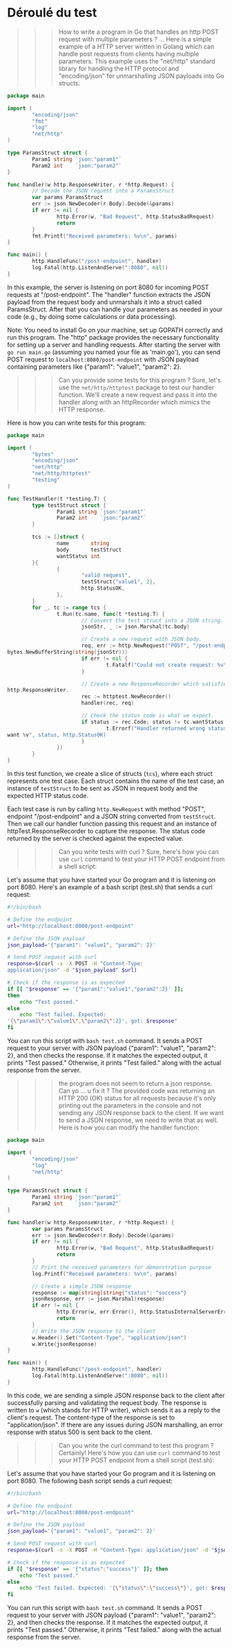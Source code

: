 # Déroulé du test

>>> How to write a program in Go that handles an http POST request with multiple parameters ?
...
Here is a simple example of a HTTP server written in
Golang which can handle post requests from clients having
multiple parameters. This example uses the "net/http"
standard library for handling the HTTP protocol and
"encoding/json" for unmarshalling JSON payloads into Go
structs.

```go
package main

import (
        "encoding/json"
        "fmt"
        "log"
        "net/http"
)

type ParamsStruct struct {
        Param1 string `json:"param1"`
        Param2 int    `json:"param2"`
}

func handler(w http.ResponseWriter, r *http.Request) {
        // Decode the JSON request into a ParamsStruct
        var params ParamsStruct
        err := json.NewDecoder(r.Body).Decode(&params)
        if err != nil {
                http.Error(w, "Bad Request", http.StatusBadRequest)
                return
        }
        fmt.Printf("Received parameters: %v\n", params)
}

func main() {
        http.HandleFunc("/post-endpoint", handler)
        log.Fatal(http.ListenAndServe(":8080", nil))
}
```
In this example, the server is listening on port 8080 for
incoming POST requests at "/post-endpoint". The "handler"
function extracts the JSON payload from the request body
and unmarshals it into a struct called ParamsStruct.
After that you can handle your parameters as needed in
your code (e.g., by doing some calculations or data
processing).

Note: You need to install Go on your machine, set up
GOPATH correctly and run this program. The "http" package
provides the necessary functionality for setting up a
server and handling requests. After starting the server
with `go run main.go` (assuming you named your file as
'main.go'), you can send POST request to
`localhost:8080/post-endpoint` with JSON payload
containing parameters like {"param1": "value1", "param2":
2}.

>>> Can you provide some tests for this program ?
Sure, let's use the `net/http/httptest` package to test
our handler function. We'll create a new request and pass
it into the handler along with an httpRecorder which
mimics the HTTP response.

Here is how you can write tests for this program:

```go
package main

import (
        "bytes"
        "encoding/json"
        "net/http"
        "net/http/httptest"
        "testing"
)

func TestHandler(t *testing.T) {
        type testStruct struct {
                Param1 string `json:"param1"`
                Param2 int    `json:"param2"`
        }

        tcs := []struct {
                name       string
                body       testStruct
                wantStatus int
        }{
                {
                        "valid request",
                        testStruct{"value1", 2},
                        http.StatusOK,
                },
        }
        for _, tc := range tcs {
                t.Run(tc.name, func(t *testing.T) {
                        // Convert the test struct into a JSON string.
                        jsonStr, _ := json.Marshal(tc.body)

                        // Create a new request with JSON body.
                        req, err := http.NewRequest("POST", "/post-endpoint",
bytes.NewBufferString(string(jsonStr)))
                        if err != nil {
                                t.Fatalf("Could not create request: %v\n", err)
                        }

                        // Create a new ResponseRecorder which satisfies
http.ResponseWriter.
                        rec := httptest.NewRecorder()
                        handler(rec, req)

                        // Check the status code is what we expect.
                        if status := rec.Code; status != tc.wantStatus {
                                t.Errorf("Handler returned wrong status code: got %v
want %v", status, http.StatusOK)
                        }
                })
        }
}
```

In this test function, we create a slice of structs
(`tcs`), where each struct represents one test case. Each
struct contains the name of the test case, an instance of
`testStruct` to be sent as JSON in request body and the
expected HTTP status code.

Each test case is run by calling `http.NewRequest` with
method "POST", endpoint "/post-endpoint" and a JSON
string converted from `testStruct`. Then we call our
handler function passing this request and an instance of
httpTest.ResponseRecorder to capture the response. The
status code returned by the server is checked against the
expected value.

>>> Can you write tests with curl ?
Sure, here's how you can use `curl` command to test your
HTTP POST endpoint from a shell script:

Let's assume that you have started your Go program and it
is listening on port 8080. Here's an example of a bash
script (test.sh) that sends a curl request:

```bash
#!/bin/bash

# Define the endpoint
url="http://localhost:8080/post-endpoint"

# Define the JSON payload
json_payload='{"param1": "value1", "param2": 2}'

# Send POST request with curl
response=$(curl -s -X POST -H "Content-Type:
application/json" -d "$json_payload" $url)

# Check if the response is as expected
if [[ "$response" == '{"param1":"value1","param2":2}' ]];
then
    echo "Test passed."
else
    echo "Test failed. Expected:
'{\"param1\":\"value1\",\"param2\":2}', got: $response"
fi
```
You can run this script with `bash test.sh` command. It
sends a POST request to your server with JSON payload
{"param1": "value1", "param2": 2}, and then checks the
response. If it matches the expected output, it prints
"Test passed." Otherwise, it prints "Test failed." along
with the actual response from the server.

>>> the program does not seem to return a json response. Can yo
... u fix it ?
The provided code was returning an HTTP 200 (OK) status for all requests because it's only printing out the parameters in the console and not sending any JSON response back to the client. If we want to send a JSON
response, we need to write that as well. Here is how you can modify the handler function:

```go
package main

import (
        "encoding/json"
        "log"
        "net/http"
)

type ParamsStruct struct {
        Param1 string `json:"param1"`
        Param2 int    `json:"param2"`
}

func handler(w http.ResponseWriter, r *http.Request) {
        var params ParamsStruct
        err := json.NewDecoder(r.Body).Decode(&params)
        if err != nil {
                http.Error(w, "Bad Request", http.StatusBadRequest)
                return
        }
        // Print the received parameters for demonstration purpose
        log.Printf("Received parameters: %v\n", params)

        // Create a simple JSON response
        response := map[string]string{"status": "success"}
        jsonResponse, err := json.Marshal(response)
        if err != nil {
                http.Error(w, err.Error(), http.StatusInternalServerError)
                return
        }
        // Write the JSON response to the client
        w.Header().Set("Content-Type", "application/json")
        w.Write(jsonResponse)
}

func main() {
        http.HandleFunc("/post-endpoint", handler)
        log.Fatal(http.ListenAndServe(":8080", nil))
}
```
In this code, we are sending a simple JSON response back to the client after successfully parsing and validating the request body. The response is written to `w` (which stands for HTTP writer), which sends it as a reply
to the client's request. The content-type of the response is set to "application/json". If there are any issues during JSON marshalling, an error response with status 500 is sent back to the client.


>>> Can you write the curl command to test this program ?
Certainly! Here's how you can use `curl` command to test your HTTP POST endpoint from a shell script (test.sh):

Let's assume that you have started your Go program and it is listening on port 8080. The following bash script sends a curl request:

```bash
#!/bin/bash

# Define the endpoint
url="http://localhost:8080/post-endpoint"

# Define the JSON payload
json_payload='{"param1": "value1", "param2": 2}'

# Send POST request with curl
response=$(curl -s -X POST -H "Content-Type: application/json" -d "$json_payload" $url)

# Check if the response is as expected
if [[ "$response" == '{"status":"success"}' ]]; then
    echo "Test passed."
else
    echo "Test failed. Expected: '{\"status\":\"success\"}', got: $response"
fi
```
You can run this script with `bash test.sh` command. It sends a POST request to your server with JSON payload {"param1": "value1", "param2": 2}, and then checks the response. If it matches the expected output, it prints
"Test passed." Otherwise, it prints "Test failed." along with the actual response from the server.


